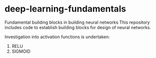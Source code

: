 # deep-learning-fundamentals
Fundamental building blocks in building neural networks
This repository includes code to establish building blocks for design of neural networks. 

Investigation into activation functions is undertaken:
1. RELU
2. SIGMOID

